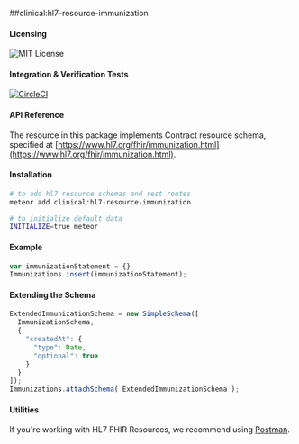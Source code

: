 ##clinical:hl7-resource-immunization

#### Licensing  

![MIT License](https://img.shields.io/badge/license-MIT-blue.svg)


#### Integration & Verification Tests  

[![CircleCI](https://circleci.com/gh/clinical-meteor/hl7-resource-immunization/tree/master.svg?style=svg)](https://circleci.com/gh/clinical-meteor/hl7-resource-immunization/tree/master)


#### API Reference  

The resource in this package implements Contract resource schema, specified at [https://www.hl7.org/fhir/immunization.html](https://www.hl7.org/fhir/immunization.html). 



#### Installation  

````bash
# to add hl7 resource schemas and rest routes
meteor add clinical:hl7-resource-immunization

# to initialize default data
INITIALIZE=true meteor
````


#### Example   

```js
var immunizationStatement = {}
Immunizations.insert(immunizationStatement);
```


#### Extending the Schema

```js
ExtendedImmunizationSchema = new SimpleSchema([
  ImmunizationSchema,
  {
    "createdAt": {
      "type": Date,
      "optional": true
    }
  }
]);
Immunizations.attachSchema( ExtendedImmunizationSchema );
```


#### Utilities  

If you're working with HL7 FHIR Resources, we recommend using [Postman](https://chrome.google.com/webstore/detail/postman/fhbjgbiflinjbdggehcddcbncdddomop?hl=en).


